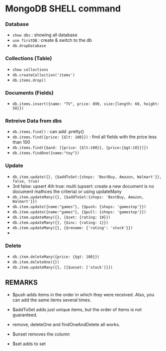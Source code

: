 # MongoDB SHELL command
### Database
- `show dbs` : showing all database
- `use firstDB` : create & switch to the db
- `db.dropDatabase`

### Collections (Table)
- `show collections`
- `db.createCollection('items')`
- `db.items.drop()`

### Documents (Fields)
- `db.items.insert({name: "TV", price: 899, size:{length: 60, height: 50}})`


### Retreive Data from dbs
- `db.items.find()`  : can add .pretty()
- `db.items.find({price: {$lt: 100}})` : find all fields with the price less than 100
- `db.items.find({$and: [{price: {$lt:100}}, {price:{$gt:10}}]})`
- `db.items.findOne({name:"toy"})`

### Update
- `db.item.update({}, {$addToSet:{shops: 'BestBuy, Amazon, Walmart'}}, false, true)`
- 3rd false: upsert  4th true: multi  (upsert: create a new document is no document mathces the criteria) or using updateMany
- `db.item.updateMany({}, {$addToSet:{shops: 'BestBuy, Amazon, Walmart'}})`
- `db.item.update({name:"games"}, {$push: {shops: 'gamestop'}})`
- `db.item.update({name:"games"}, {$pull: {shops: 'gamestop'}})`
- `db.item.updateMany({}, {$set: {rating: 10}})`
- `db.item.updateMany({}, {$inc: {rating: 1}})`
- `db.item.updateMany({}, {$rename: {'rating': 'stock'}})`
- 

### Delete
- `db.item.deleteMany({price: {$gt: 100}})`
- `db.item.deleteOne({})`
- `db.item.updateMany({}, [{$unset: ['stock']}])`


## REMARKS
- $push adds items in the order in which they were received. Also, you can add the same items several times.

- $addToSet adds just unique items, but the order of items is not guaranteed.

- remove, deleteOne and findOneAndDelete all works.

- $unset removes the column

- $set adds to set